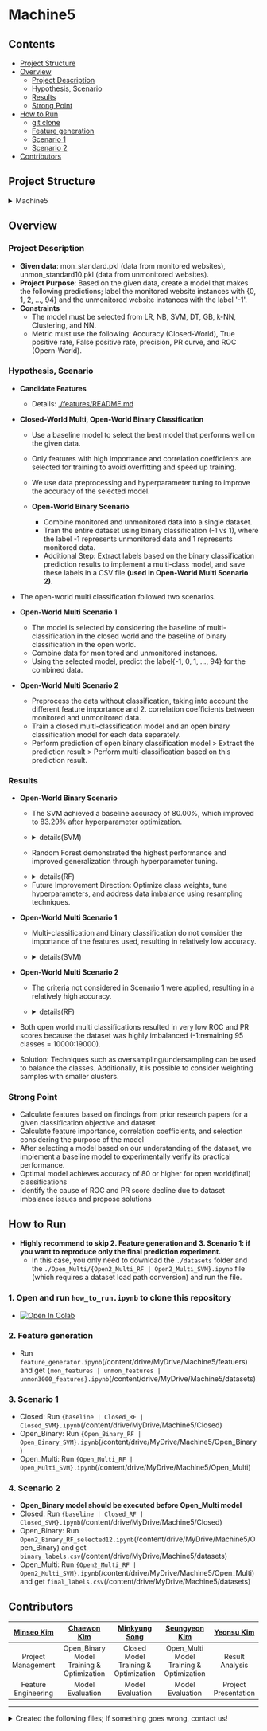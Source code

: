 # Machine5





## Contents
* [Project Structure](#project-structure)  
* [Overview](#overview)  
  * [Project Description](#project-description)  
  * [Hypothesis, Scenario](#hypothesis-scenario)  
  * [Results](#results)  
  * [Strong Point](#strong-point)  
* [How to Run](#how-to-run)   
  * [git clone](#1-open-and-run-how_to_runipynb-to-clone-this-repository)  
  * [Feature generation](#2-feature-generation)  
  * [Scenario 1](#3-scenario-1)  
  * [Scenario 2](#4-scenario-2)   
* [Contributors](#contributors)  





## Project Structure

<details>
<summary>Machine5</summary>
<div markdown="1">

  ```
📦Machine5
 ┣ 📂Closed
 ┃ ┣ 📜Closed_RF.ipynb
 ┃ ┣ 📜Closed_RF_old .ipynb
 ┃ ┣ 📜Closed_RF_selected10.ipynb
 ┃ ┣ 📜Closed_SVM.ipynb
 ┃ ┣ 📜Closed_SVM_old.ipynb
 ┃ ┗ 📜baseline.ipynb
 ┣ 📂Open_Binary
 ┃ ┣ 📂baseline
 ┃ ┃ ┗ 📜Open_Binary_KNN.ipynb
 ┃ ┣ 📜Open2_Binary_RF_selected12.ipynb
 ┃ ┣ 📜Open2_Binary_RF_selected6.ipynb
 ┃ ┣ 📜Open_Binary_RF.ipynb
 ┃ ┗ 📜Open_Binary_SVM.ipynb
 ┣ 📂Open_Multi
 ┃ ┣ 📜Open2_Multi_RF.ipynb
 ┃ ┣ 📜Open2_Multi_SVM.ipynb
 ┃ ┣ 📜Open_Multi_RF.ipynb
 ┃ ┗ 📜Open_Multi_SVM.ipynb
 ┣ 📂datasets
 ┃ ┣ 📜binary_labels.csv
 ┃ ┣ 📜final_labels.csv
 ┃ ┣ 📜mon_features.csv
 ┃ ┣ 📜mon_features_old.csv
 ┃ ┣ 📜mon_labels.csv
 ┃ ┣ 📜unmon3000_features.csv
 ┃ ┣ 📜unmon3000_features_old.csv
 ┃ ┣ 📜unmon_features.csv
 ┃ ┗ 📜unmon_features_old.csv
 ┣ 📂features
 ┃ ┣ 📂feature_information
 ┃ ┃ ┣ 📜combined_feature_information.ipynb
 ┃ ┃ ┣ 📜comimage.png
 ┃ ┃ ┣ 📜comimage2.png
 ┃ ┃ ┣ 📜mon_feature_information.ipynb
 ┃ ┃ ┣ 📜monimage.png
 ┃ ┃ ┣ 📜monimage2.png
 ┃ ┃ ┣ 📜unmon_feature_information.ipynb
 ┃ ┃ ┗ 📜unmonimage.png
 ┃ ┣ 📂original_datasets
 ┃ ┃ ┣ 📜mon_standard.pkl
 ┃ ┃ ┣ 📜unmon_standard10.pkl
 ┃ ┃ ┗ 📜unmon_standard10_3000.pkl
 ┃ ┣ 📜README.md
 ┃ ┗ 📜feature_generator.ipynb
 ┣ 📜README.md
 ┣ 📜Scenario1_SVM.png
 ┣ 📜Scenario2_RF.png
 ┣ 📜Scenario2_RF_2.png
 ┗ 📜how_to_run.ipynb
  ```
</div>
</details>





## Overview
### Project Description
* **Given data**: mon_standard.pkl (data from monitored websites), unmon_standard10.pkl (data from unmonitored websites).
* **Project Purpose**: Based on the given data, create a model that makes the following predictions; label the monitored website instances with {0, 1, 2, ..., 94} and the unmonitored website instances with the label '-1'.
* **Constraints**
  * The model must be selected from LR, NB, SVM, DT, GB, k-NN, Clustering, and NN.
  * Metric must use the following: Accuracy (Closed-World), True positive rate, False positive rate, precision, PR curve, and ROC (Opern-World).


### Hypothesis, Scenario
  * **Candidate Features** 
    * Details: [./features/README.md](https://github.com/440g/Machine5/blob/main/features/README.md)

  * **Closed-World Multi, Open-World Binary Classification**
    * Use a baseline model to select the best model that performs well on the given data.
    * Only features with high importance and correlation coefficients are selected for training to avoid overfitting and speed up training.
    * We use data preprocessing and hyperparameter tuning to improve the accuracy of the selected model.
   
    * **Open-World Binary Scenario**
      * Combine monitored and unmonitored data into a single dataset.
      * Train the entire dataset using binary classification (-1 vs 1), where the label -1 represents unmonitored data and 1 represents monitored data.
      * Additional Step: Extract labels based on the binary classification prediction results to implement a multi-class model, and save these labels in a CSV file **(used in Open-World Multi Scenario 2)**.    

  * The open-world multi classification followed two scenarios.

  * **Open-World Multi Scenario 1**  
    * The model is selected by considering the baseline of multi-classification in the closed world and the baseline of binary classification in the open world.
    * Combine data for monitored and unmonitored instances.
    * Using the selected model, predict the label{-1, 0, 1, ..., 94} for the combined data.

  * **Open-World Multi Scenario 2**  
    * Preprocess the data without classification, taking into account the different feature importance and 2. correlation coefficients between monitored and unmonitored data.
    * Train a closed multi-classification model and an open binary classification model for each data separately.
    * Perform prediction of open binary classification model > Extract the prediction result > Perform multi-classification based on this prediction result.  

### Results

  * **Open-World Binary Scenario**
    * The SVM achieved a baseline accuracy of 80.00%, which improved to 83.29% after hyperparameter optimization.
    * <details>
      <summary>details(SVM)</summary>
     
      - The optimized model showed excellent balance with a PR curve of 90.99% and an ROC curve of 80.32%, minimizing false negatives with a recall of 89.81%.
      <img width="947" alt="image" src="https://github.com/user-attachments/assets/9aea6302-6135-4f81-a6b9-55d49d84c1c4">
    </details>
    
    * Random Forest demonstrated the highest performance and improved generalization through hyperparameter tuning.
    * <details>
      <summary>details(RF)</summary>

      - The baseline accuracy of Random Forest was 84.72%, which was adjusted to 82.12% after tuning.
      - The tuning focused on reducing overfitting and addressing data imbalance by limiting `max_depth` and `max_leaf_nodes` and applying `class_weight='balanced'`.
      - Although accuracy and ROC-AUC decreased to 82.12% and 81.74%, respectively, the model's generalization performance improved.
      - PR-AUC remained high at 91.91%, and precision was maintained at 89.53%, effectively minimizing false positives and achieving balanced performance.

      <img width="919" alt="rf" src="https://github.com/user-attachments/assets/313a6a5a-f9fe-4dce-b04d-6741ec4c5deb">
    </details>

    * Future Improvement Direction:
Optimize class weights, tune hyperparameters, and address data imbalance using resampling techniques.



  * **Open-World Multi Scenario 1**  
    * Multi-classification and binary classification do not consider the importance of the features used, resulting in relatively low accuracy.
    * <details>
      <summary>details(SVM)</summary>
      <div markdown="1">

        Accuracy (Tuned Model): 0.6993    
        Precision: 0.6993  
        Recall: 0.6254  
        Confusion Matrix (Tuned Model):  
        [[1686    3    3 ...    1    0    4]  
        [   7   16    0 ...    0    0    2]  
        [  10    0   31 ...    0    0    0]  
        ...  
        [  14    0    1 ...   17    0    0]  
        [   2    0    0 ...    0   35    0]  
        [   6    0    0 ...    1    0   25]]

        ROC AUC: 0.4105  
        PR AUC: 0.0071  
        ![alt text](Scenario1_SVM.png)
      </div>
      </details>  
    
  * **Open-World Multi Scenario 2**  
    * The criteria not considered in Scenario 1 were applied, resulting in a relatively high accuracy. 
    * <details>
      <summary>details(RF)</summary>
      <div markdown="1">

      Accuracy: 0.8136  
      Precision: 0.8657  
      Recall: 0.7885  
      Confusion Matrix:
      ![alt text](Scenario2_RF.png)

      ROC AUC: 0.3905  
      Model PR AUC: 0.0054  
      ![alt text](Scenario2_RF_2.png)
      </div>
      </details>  
    
  * Both open world multi classifications resulted in very low ROC and PR scores because the dataset was highly imbalanced (-1:remaining 95 classes = 10000:19000). 

  * Solution: Techniques such as oversampling/undersampling can be used to balance the classes. Additionally, it is possible to consider weighting samples with smaller clusters.

### Strong Point
  * Calculate features based on findings from prior research papers for a given classification objective and dataset   
  * Calculate feature importance, correlation coefficients, and selection considering the purpose of the model  
  * After selecting a model based on our understanding of the dataset, we implement a baseline model to experimentally verify its practical performance.  
  * Optimal model achieves accuracy of 80 or higher for open world(final) classifications  
  * Identify the cause of ROC and PR score decline due to dataset imbalance issues and propose solutions  







## How to Run 
  * **Highly recommend to skip 2. Feature generation and 3. Scenario 1: if you want to reproduce only the final prediction experiment.**
    * In this case, you only need to download the `./datasets` folder and the `./Open_Multi/{Open2_Multi_RF | Open2_Multi_SVM}.ipynb` file (which requires a dataset load path conversion) and run the file.
### 1. Open and run `how_to_run.ipynb` to clone this repository
  * <a href="https://colab.research.google.com/github/440g/Machine5/blob/main/how_to_run.ipynb" target="_parent"><img src="https://colab.research.google.com/assets/colab-badge.svg" alt="Open In Colab"/></a>

### 2. Feature generation
  * Run `feature_generator.ipynb`(/content/drive/MyDrive/Machine5/featuers) and get `{mon_features | unmon_features | unmon3000_features}.ipynb`(/content/drive/MyDrive/Machine5/datasets)

### 3. Scenario 1
  * Closed: Run `{baseline | Closed_RF | Closed_SVM}.ipynb`(/content/drive/MyDrive/Machine5/Closed) 
  * Open_Binary: Run `{Open_Binary_RF | Open_Binary_SVM}.ipynb`(/content/drive/MyDrive/Machine5/Open_Binary)
  * Open_Multi: Run `{Open_Multi_RF | Open_Multi_SVM}.ipynb`(/content/drive/MyDrive/Machine5/Open_Multi)

### 4. Scenario 2
  * **Open_Binary model should be executed before Open_Multi model**
  * Closed: Run `{baseline | Closed_RF | Closed_SVM}.ipynb`(/content/drive/MyDrive/Machine5/Closed)
  * Open_Binary: Run `Open2_Binary_RF_selected12.ipynb`(/content/drive/MyDrive/Machine5/Open_Binary) and get `binary_labels.csv`(/content/drive/MyDrive/Machine5/datasets)
  * Open_Multi: Run `{Open2_Multi_RF | Open2_Multi_SVM}.ipynb`(/content/drive/MyDrive/Machine5/Open_Multi) and get `final_labels.csv`(/content/drive/MyDrive/Machine5/datasets)





## Contributors
|[Minseo Kim](https://github.com/440g)|[Chaewon Kim](https://github.com/chaewonni)|[Minkyung Song](https://github.com/miikii41)|[Seungyeon Kim](https://github.com/bleuxsy)|[Yeonsu Kim](https://github.com/sooooscode)|
|:---:|:---:|:---:|:---:|:---:|
|Project Management|Open_Binary Model Training & Optimization|Closed Model Training & Optimization|Open_Multi Model Training & Optimization|Result Analysis|
|Feature Engineering|Model Evaluation|Model Evaluation|Model Evaluation|Project Presentation|
---
<details>
<summary>Created the following files; If something goes wrong, contact us!</summary>
<div markdown="1">

|All|[Open_Binary](https://github.com/440g/Machine5/tree/main/Open_Binary)|[Closed](https://github.com/440g/Machine5/tree/main/Closed)|[Open_Multi](https://github.com/440g/Machine5/tree/main/Open_Multi)| -|
|:---:|:---:|:---:|:---:|:---:|
| [features](https://github.com/440g/Machine5/tree/main/features)| [Open_Binary/baseline](https://github.com/440g/Machine5/tree/main/Open_Binary/baseline)| Closed_RF_old.ipynb| Open_Multi_RF.ipynb|  |
| Closed/{baseline, Closed_RF, Closed_RF_selected10}.ipynb| Open_Binary_RF.ipynb| Closed_SVM_old.ipynb| Open_Multi_SVM.ipynb|  |
| Open_Binary/{Open2_Binary_RF_selected6, Open2_Binary_RF_selected12}.ipynb| Open_Binary_SVM.ipynb| Closed_RF.ipynb | Open2_Multi_SVM.ipynb |  |
| Open2_Multi_RF.ipynb| Open_Binary_KNN.ipynb| Closed_SVM.ipynb |  |  |

</div>
</details>
